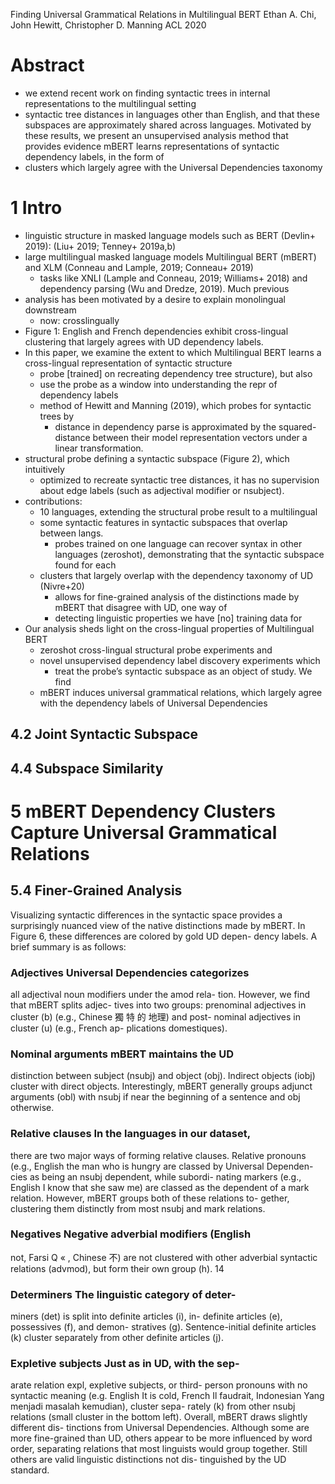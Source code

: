 Finding Universal Grammatical Relations in Multilingual BERT
Ethan A. Chi, John Hewitt, Christopher D. Manning
ACL 2020

# Abstract

* we extend recent work on finding syntactic trees in internal representations
   to the multilingual setting
* syntactic tree distances in languages other than English, and that these
  subspaces are approximately shared across languages. Motivated by these
  results, we present an unsupervised analysis method that provides evidence
  mBERT learns representations of syntactic dependency labels, in the form of
* clusters which largely agree with the Universal Dependencies taxonomy

# 1 Intro

* linguistic structure in masked language models such as BERT (Devlin+ 2019):
  (Liu+ 2019; Tenney+ 2019a,b)
* large multilingual masked language models 
  Multilingual BERT (mBERT) and XLM (Conneau and Lample, 2019; Conneau+ 2019)
  * tasks like XNLI (Lample and Conneau, 2019; Williams+ 2018) and 
    dependency parsing (Wu and Dredze, 2019).  Much previous 
* analysis has been motivated by a desire to explain monolingual downstream
  * now: crosslingually
* Figure 1: English and French dependencies exhibit cross-lingual clustering
  that largely agrees with UD dependency labels.
* In this paper, we examine the extent to which Multilingual BERT learns a
  cross-lingual representation of syntactic structure
  * probe [trained] on recreating dependency tree structure), but also 
  * use the probe as a window into understanding the repr of dependency labels
  * method of Hewitt and Manning (2019), which probes for syntactic trees by
    * distance in dependency parse is approximated by the squared-distance
      between their model representation vectors under a linear transformation.
* structural probe defining a syntactic subspace (Figure 2), which intuitively
  * optimized to recreate syntactic tree distances, it has 
    no supervision about edge labels (such as adjectival modifier or nsubject).
* contributions: 
  * 10 languages, extending the structural probe result to a multilingual
  * some syntactic features in syntactic subspaces that overlap between langs.
    * probes trained on one language can recover syntax in other languages
      (zeroshot), demonstrating that the syntactic subspace found for each
  * clusters that largely overlap with the dependency taxonomy of UD (Nivre+20)
    * allows for fine-grained analysis of the distinctions made by mBERT that
      disagree with UD, one way of 
    * detecting linguistic properties we have [no] training data for
* Our analysis sheds light on the cross-lingual properties of Multilingual BERT
  * zeroshot cross-lingual structural probe experiments and 
  * novel unsupervised dependency label discovery experiments which 
    * treat the probe’s syntactic subspace as an object of study. We find
  * mBERT induces universal grammatical relations, which 
    largely agree with the dependency labels of Universal Dependencies

## 4.2 Joint Syntactic Subspace

## 4.4 Subspace Similarity

# 5 mBERT Dependency Clusters Capture Universal Grammatical Relations

## 5.4 Finer-Grained Analysis

Visualizing syntactic differences in the syntactic
space provides a surprisingly nuanced view of the
native distinctions made by mBERT. In Figure 6,
these differences are colored by gold UD depen-
dency labels. A brief summary is as follows:

### Adjectives Universal Dependencies categorizes
all adjectival noun modifiers under the amod rela-
tion. However, we find that mBERT splits adjec-
tives into two groups: prenominal adjectives in
cluster (b) (e.g., Chinese 獨 特 的 地理) and post-
nominal adjectives in cluster (u) (e.g., French ap-
plications domestiques).

### Nominal arguments mBERT maintains the UD
distinction between subject (nsubj) and object
(obj). Indirect objects (iobj) cluster with direct
objects. Interestingly, mBERT generally groups
adjunct arguments (obl) with nsubj if near the
beginning of a sentence and obj otherwise.

### Relative clauses In the languages in our dataset,
there are two major ways of forming relative
clauses. Relative pronouns (e.g., English the man
who is hungry are classed by Universal Dependen-
cies as being an nsubj dependent, while subordi-
nating markers (e.g., English I know that she saw
me) are classed as the dependent of a mark relation.
However, mBERT groups both of these relations to-
gether, clustering them distinctly from most nsubj
and mark relations.

### Negatives Negative adverbial modifiers (English

not, Farsi Q « , Chinese 不) are not clustered with
other adverbial syntactic relations (advmod), but
form their own group (h). 14


### Determiners The linguistic category of deter-
miners (det) is split into definite articles (i), in-
definite articles (e), possessives (f), and demon-
stratives (g). Sentence-initial definite articles (k)
cluster separately from other definite articles (j).

### Expletive subjects Just as in UD, with the sep-
arate relation expl, expletive subjects, or third-
person pronouns with no syntactic meaning (e.g.
English It is cold, French Il faudrait, Indonesian
Yang menjadi masalah kemudian), cluster sepa-
rately (k) from other nsubj relations (small cluster
in the bottom left).
Overall, mBERT draws slightly different dis-
tinctions from Universal Dependencies. Although
some are more fine-grained than UD, others appear
to be more influenced by word order, separating
relations that most linguists would group together.
Still others are valid linguistic distinctions not dis-
tinguished by the UD standard.
